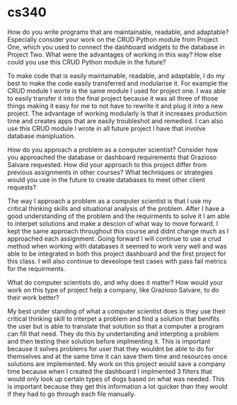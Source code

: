 # cs340

How do you write programs that are maintainable, readable, and adaptable? 
Especially consider your work on the CRUD Python module from Project One, 
which you used to connect the dashboard widgets to the database in Project 
Two. What were the advantages of working in this way? How else could you use 
this CRUD Python module in the future?

To make code that is easily maintainable, readable, and adaptable, I do my best to make
the code easily transferred and modularise it. For example the CRUD module I worte is the same 
module I used for project one. I was able to easily transfer it into the final project because
it was all three of those things making it easy for me to not have to rewrite it and plug it into
a new project. The advantage of working modularly is that it increases production time and creates 
apps that are easily troubleshot and remedied. I can also use this CRUD  module I wrote in all future
project I have that involve database manipluation.

How do you approach a problem as a computer scientist? Consider how you approached 
the database or dashboard requirements that Grazioso Salvare requested. How did 
your approach to this project differ from previous assignments in other courses?
What techniques or strategies would you use in the future to create databases 
to meet other client requests?

The way I approach a problem as a computer scientist is that I use my critical thinking skills
and situational analysis of the problem. After I have a good understanding of the problem and the
requirments to solve it I am able to interpet solutions and make a descion of what way to move forward.
I kept the same approach throughout this course and didnt change much as I approached each assignment.
Going forward I will continue to use a crud method when working with databases it seemed to work 
very well and was able to be integrated in both this project dashboard and the first project for
this class. I will also continue to deveolope test cases with pass fail metrics for the requirments.


What do computer scientists do, and why does it matter? 
How would your work on this type of project help a company, 
like Grazioso Salvare, to do their work better?

My best under standing of what a computer scientist does is they use their critical thinking skill
to interpet a problem and find a solution that benifits the user but is able to translate that solution
so that a computer a program can fill that need. They do this by undertanding and interpting a problem and
then testing their solution before implmenting it. This is important because it solves problems for user that
they wouldnt be able to do for themselves and at the same time it can save them time and resources once 
solutions are implemented. My work on this project would save a company time because when I created the dashboard
I implmented 3 filters that would only look up certain types of dogs based on what was needed. This is important
because they get this information a lot quicker than they would if they had to go through each file manually.


